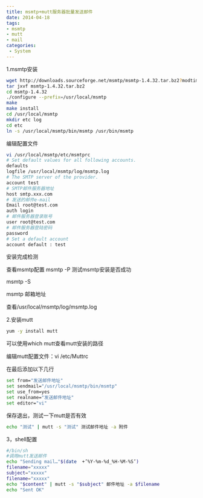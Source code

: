 ```yaml
---
title: msmtp+mutt服务器批量发送邮件
date: 2014-04-18
tags:
- msmtp
- mutt
- mail
categories:
 - System
---
```




1.msmtp安装

```bash
wget http://downloads.sourceforge.net/msmtp/msmtp-1.4.32.tar.bz2?modtime=1217206451&big_mirror=0
tar jxvf msmtp-1.4.32.tar.bz2
cd msmtp-1.4.32
./configure --prefix=/usr/local/msmtp
make
make install
cd /usr/local/msmtp
mkdir etc log
cd etc
ln -s /usr/local/msmtp/bin/msmtp /usr/bin/msmtp
```

编辑配置文件

```bash
vi /usr/local/msmtp/etc/msmtprc
# Set default values for all following accounts.
defaults
logfile /usr/local/msmtp/log/msmtp.log
# The SMTP server of the provider.
account test
# SMTP邮件服务器地址
host smtp.xxx.com
# 发送的邮件e-mail
Email root@test.com
auth login
# 邮件服务器登录账号
user root@test.com
# 邮件服务器登陆密码
password
# Set a default account
account default : test
```

安装完成检测

查看msmtp配置
msmtp -P
测试msmtp安装是否成功

msmtp -S

msmtp 邮箱地址

查看/usr/local/msmtp/log/msmtp.log

2.安装mutt

```bash
yum -y install mutt
```


可以使用which mutt查看mutt安装的路径

编辑mutt配置文件：vi /etc/Muttrc

在最后添加以下几行

```bash
set from="发送邮件地址"
set sendmail="/usr/local/msmtp/bin/msmtp"
set use_from=yes
set realname="发送邮件地址"
set editor="vi"
```

保存退出，测试一下mutt是否有效

```bash
echo "测试" | mutt -s "测试" 测试邮件地址 -a 附件
```

3，shell配置

```bash
#/bin/sh
#调用mutt发送邮件
echo "Sending mail…"$(date  +’%Y-%m-%d_%H-%M-%S’)
filename="xxxxx"
subject="xxxxx"
filename="xxxxx"
echo "$content" | mutt -s "$subject" 邮件地址 -a $filename
echo "Sent OK"
```
